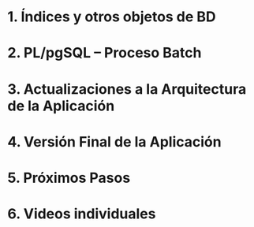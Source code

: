 # 1. Índices y otros objetos de BD

# 2. PL/pgSQL – Proceso Batch

# 3. Actualizaciones a la Arquitectura de la Aplicación

# 4. Versión Final de la Aplicación

# 5. Próximos Pasos

# 6. Videos individuales
